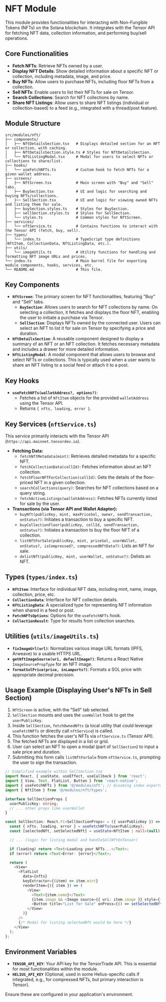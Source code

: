 # NFT Module

This module provides functionalities for interacting with Non-Fungible Tokens (NFTs) on the Solana blockchain. It integrates with the Tensor API for fetching NFT data, collection information, and performing buy/sell operations.

## Core Functionalities

- **Fetch NFTs**: Retrieve NFTs owned by a user.
- **Display NFT Details**: Show detailed information about a specific NFT or collection, including metadata, image, and price.
- **Buy NFTs**: Allow users to purchase NFTs, including floor NFTs from a collection.
- **Sell NFTs**: Enable users to list their NFTs for sale on Tensor.
- **Search Collections**: Search for NFT collections by name.
- **Share NFT Listings**: Allow users to share NFT listings (individual or collection-based) to a feed (e.g., integrated with a thread/post feature).

## Module Structure

```
src/modules/nft/
├── components/
│   ├── NftDetailsSection.tsx   # Displays detailed section for an NFT or collection, with caching.
│   ├── NftDetailsSection.style.ts # Styles for NftDetailsSection.
│   └── NftListingModal.tsx     # Modal for users to select NFTs or collections to share/list.
├── hooks/
│   └── useFetchNFTs.ts         # Custom hook to fetch NFTs for a given wallet address.
├── screens/
│   ├── NftScreen.tsx           # Main screen with "Buy" and "Sell" tabs.
│   ├── BuySection.tsx          # UI and logic for searching and buying NFTs/collections.
│   ├── SellSection.tsx         # UI and logic for viewing owned NFTs and listing them for sale.
│   ├── buySection.styles.ts    # Styles for BuySection.
│   ├── sellSection.styles.ts   # Styles for SellSection.
│   └── styles.ts               # Common styles for NftScreen.
├── services/
│   └── nftService.ts           # Contains functions to interact with the Tensor API (fetch, buy, sell).
├── types/
│   └── index.ts                # TypeScript type definitions (NftItem, CollectionData, NftListingData, etc.).
├── utils/
│   └── imageUtils.ts           # Utility functions for handling and formatting NFT image URLs and prices.
└── index.ts                    # Main barrel file for exporting module components, hooks, services, etc.
└── README.md                   # This file.
```

## Key Components

- **`NftScreen`**: The primary screen for NFT functionalities, featuring "Buy" and "Sell" tabs.
    - **`BuySection`**: Allows users to search for NFT collections by name. On selecting a collection, it fetches and displays the floor NFT, enabling the user to initiate a purchase via Tensor.
    - **`SellSection`**: Displays NFTs owned by the connected user. Users can select an NFT to list it for sale on Tensor by specifying a price and duration.
- **`NftDetailsSection`**: A reusable component designed to display a summary of an NFT or an NFT collection. It fetches necessary metadata and includes a drawer for more detailed information.
- **`NftListingModal`**: A modal component that allows users to browse and select NFTs or collections. This is typically used when a user wants to share an NFT listing to a social feed or attach it to a post.

## Key Hooks

- **`useFetchNFTs(walletAddress?, options?)`**: 
    - Fetches a list of `NftItem` objects for the provided `walletAddress` using the Tensor API.
    - Returns `{ nfts, loading, error }`.

## Key Services (`nftService.ts`)

This service primarily interacts with the Tensor API (`https://api.mainnet.tensordev.io`).

- **Fetching Data:**
    - `fetchNftMetadata(mint)`: Retrieves detailed metadata for a specific NFT.
    - `fetchCollectionData(collId)`: Fetches information about an NFT collection.
    - `fetchFloorNFTForCollection(collId)`: Gets the details of the floor-priced NFT in a given collection.
    - `searchCollections(query)`: Searches for NFT collections based on a query string.
    - `fetchActiveListings(walletAddress)`: Fetches NFTs currently listed for sale by the user.
- **Transactions (via Tensor API and Wallet Adapter):**
    - `buyNft(publicKey, mint, maxPriceSol, owner, sendTransaction, onStatus?)`: Initiates a transaction to buy a specific NFT.
    - `buyCollectionFloor(publicKey, collId, sendTransaction, onStatus?)`: Initiates a transaction to buy the floor NFT of a collection.
    - `listNftForSale(publicKey, mint, priceSol, userWallet, onStatus?, isCompressed?, compressedNftData?)`: Lists an NFT for sale.
    - `delistNft(publicKey, mint, userWallet, onStatus?)`: Delists an NFT.

## Types (`types/index.ts`)

- **`NftItem`**: Interface for individual NFT data, including mint, name, image, collection, price, etc.
- **`CollectionData`**: Interface for NFT collection details.
- **`NftListingData`**: A specialized type for representing NFT information when shared in a feed or post.
- **`FetchNFTsOptions`**: Options for the `useFetchNFTs` hook.
- **`CollectionResult`**: Type for results from collection searches.

## Utilities (`utils/imageUtils.ts`)

- **`fixImageUrl(url)`**: Normalizes various image URL formats (IPFS, Arweave) to a usable HTTPS URL.
- **`getNftImageSource(uri, defaultImage?)`**: Returns a React Native `ImageSourcePropType` for an NFT image.
- **`formatSolPrice(price, inLamports?)`**: Formats a SOL price with appropriate decimal precision.

## Usage Example (Displaying User's NFTs in Sell Section)

1.  `NftScreen` is active, with the "Sell" tab selected.
2.  `SellSection` mounts and uses the `useWallet` hook to get the `userPublicKey`.
3.  Inside `SellSection`, `fetchOwnedNfts` (a local utility that could leverage `useFetchNFTs` or directly call `nftService`) is called.
4.  This function fetches the user's NFTs via `nftService.ts` (Tensor API).
5.  The fetched NFTs are displayed in a list or grid.
6.  User can select an NFT to open a modal (part of `SellSection`) to input a sale price and duration.
7.  Submitting this form calls `listNftForSale` from `nftService.ts`, prompting the user to sign the transaction.

```typescript
// Simplified example within SellSection.tsx
import React, { useState, useEffect, useCallback } from 'react';
import { View, Text, FlatList, Button } from 'react-native';
import { useFetchNFTs } from '@/modules/nft'; // Assuming index exports this
import { NftItem } from '@/modules/nft/types';

interface SellSectionProps {
  userPublicKey: string;
  // ... other props like userWallet
}

const SellSection: React.FC<SellSectionProps> = ({ userPublicKey }) => {
  const { nfts, loading, error } = useFetchNFTs(userPublicKey);
  const [selectedNft, setSelectedNft] = useState<NftItem | null>(null);

  // ... (logic for listing modal and handleSellNftOnTensor)

  if (loading) return <Text>Loading your NFTs...</Text>;
  if (error) return <Text>Error: {error}</Text>;

  return (
    <View>
      <FlatList
        data={nfts}
        keyExtractor={(item) => item.mint}
        renderItem={({ item }) => (
          <View>
            <Text>{item.name}</Text>
            {item.image && <Image source={{ uri: item.image }} style={{ width: 50, height: 50}} />}
            <Button title="List for Sale" onPress={() => setSelectedNft(item)} />
          </View>
        )}
      />
      {/* Modal for listing selectedNft would be here */}
    </View>
  );
};
```

## Environment Variables

- **`TENSOR_API_KEY`**: Your API key for the TensorTrade API. This is essential for most functionalities within the module.
- **`HELIUS_API_KEY`** (Optional, used in some Helius-specific calls if integrated, e.g., for compressed NFTs, but primary interaction is Tensor).

Ensure these are configured in your application's environment.
